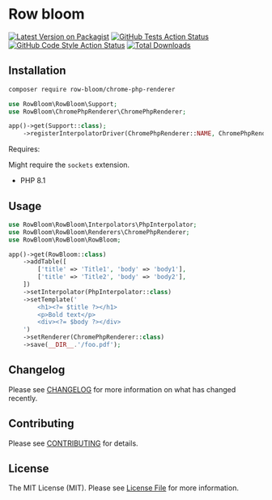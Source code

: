 # Row bloom

[![Latest Version on Packagist](https://img.shields.io/packagist/v/row-bloom/chrome-php-renderer.svg?style=flat-square)](https://packagist.org/packages/row-bloom/chrome-php-renderer)
[![GitHub Tests Action Status](https://img.shields.io/github/actions/workflow/status/row-bloom/chrome-php-renderer/run-tests.yml?branch=main&label=tests&style=flat-square)](https://github.com/row-bloom/chrome-php-renderer/actions?query=workflow%3Arun-tests+branch%3Amain)
[![GitHub Code Style Action Status](https://img.shields.io/github/actions/workflow/status/row-bloom/chrome-php-renderer/fix-php-code-style-issues.yml?branch=main&label=code%20style&style=flat-square)](https://github.com/row-bloom/chrome-php-renderer/actions?query=workflow%3A"Fix+PHP+code+style+issues"+branch%3Amain)
[![Total Downloads](https://img.shields.io/packagist/dt/row-bloom/chrome-php-renderer.svg?style=flat-square)](https://packagist.org/packages/row-bloom/chrome-php-renderer)

## Installation

```bash
composer require row-bloom/chrome-php-renderer
```

```php
use RowBloom\RowBloom\Support;
use RowBloom\ChromePhpRenderer\ChromePhpRenderer;

app()->get(Support::class);
    ->registerInterpolatorDriver(ChromePhpRenderer::NAME, ChromePhpRenderer::class)
```

Requires:

Might require the `sockets` extension.

- PHP 8.1

## Usage

```php
use RowBloom\RowBloom\Interpolators\PhpInterpolator;
use RowBloom\RowBloom\Renderers\ChromePhpRenderer;
use RowBloom\RowBloom\RowBloom;

app()->get(RowBloom::class)
    ->addTable([
        ['title' => 'Title1', 'body' => 'body1'],
        ['title' => 'Title2', 'body' => 'body2'],
    ])
    ->setInterpolator(PhpInterpolator::class)
    ->setTemplate('
        <h1><?= $title ?></h1>
        <p>Bold text</p>
        <div><?= $body ?></div>
    ')
    ->setRenderer(ChromePhpRenderer::class)
    ->save(__DIR__.'/foo.pdf');
```

## Changelog

Please see [CHANGELOG](CHANGELOG.md) for more information on what has changed recently.

## Contributing

Please see [CONTRIBUTING](CONTRIBUTING.md) for details.

## License

The MIT License (MIT). Please see [License File](LICENSE.md) for more information.
